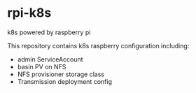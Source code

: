 # rpi-k8s
k8s powered by raspberry pi

This repository contains k8s raspberry configuration including:

- admin ServiceAccount
- basin PV on NFS
- NFS provisioner storage class
- Transmission deployment config